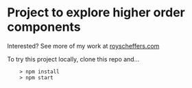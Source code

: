 # Project to explore higher order components

Interested? See more of my work at [royscheffers.com](http://royscheffers.com)

To try this project locally, clone this repo and...

```
	> npm install
	> npm start
```
